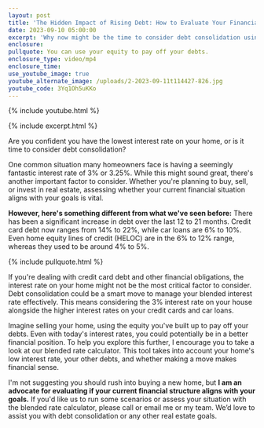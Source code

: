 ```yaml
---
layout: post
title: 'The Hidden Impact of Rising Debt: How to Evaluate Your Financial Health'
date: 2023-09-10 05:00:00
excerpt: 'Why now might be the time to consider debt consolidation using equity. '
enclosure:
pullquote: You can use your equity to pay off your debts.
enclosure_type: video/mp4
enclosure_time:
use_youtube_image: true
youtube_alternate_image: /uploads/2-2023-09-11t114427-826.jpg
youtube_code: 3Yq1Oh5uKKo
---
```

{% include youtube.html %}

{% include excerpt.html %}

Are you confident you have the lowest interest rate on your home, or is it time to consider debt consolidation?

One common situation many homeowners face is having a seemingly fantastic interest rate of 3% or 3.25%. While this might sound great, there's another important factor to consider. Whether you're planning to buy, sell, or invest in real estate, assessing whether your current financial situation aligns with your goals is vital.&nbsp;

**However, here's something different from what we've seen before:** There has been a significant increase in debt over the last 12 to 21 months. Credit card debt now ranges from 14% to 22%, while car loans are 6% to 10%. Even home equity lines of credit (HELOC) are in the 6% to 12% range, whereas they used to be around 4% to 5%.

{% include pullquote.html %}

If you're dealing with credit card debt and other financial obligations, the interest rate on your home might not be the most critical factor to consider. Debt consolidation could be a smart move to manage your blended interest rate effectively. This means considering the 3% interest rate on your house alongside the higher interest rates on your credit cards and car loans.

Imagine selling your home, using the equity you've built up to pay off your debts. Even with today's interest rates, you could potentially be in a better financial position. To help you explore this further, I encourage you to take a look at our blended rate calculator. This tool takes into account your home's low interest rate, your other debts, and whether making a move makes financial sense.

I'm not suggesting you should rush into buying a new home, but **I am an advocate for evaluating if your current financial structure aligns with your goals.** If you'd like us to run some scenarios or assess your situation with the blended rate calculator, please call or email me or my team. We’d love to assist you with debt consolidation or any other real estate goals.